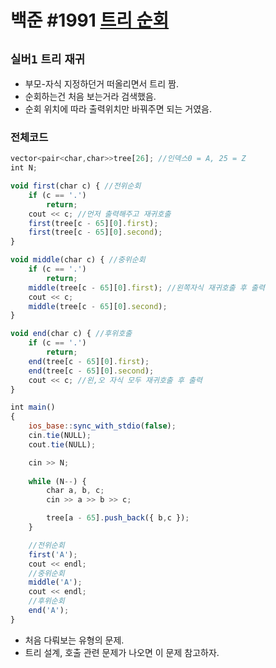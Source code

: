 # 백준 #1991 [트리 순회](https://www.acmicpc.net/problem/1991)
`실버1` `트리` `재귀`
---
- 부모-자식 지정하던거 떠올리면서 트리 짬.
- 순회하는건 처음 보는거라 검색했음.
- 순회 위치에 따라 출력위치만 바꿔주면 되는 거였음.

### 전체코드
```jsx
vector<pair<char,char>>tree[26]; //인덱스0 = A, 25 = Z
int N;

void first(char c) { //전위순회
	if (c == '.')
		return;
	cout << c; //먼저 출력해주고 재귀호출
	first(tree[c - 65][0].first);
	first(tree[c - 65][0].second);
}

void middle(char c) { //중위순회
	if (c == '.')
		return;	
	middle(tree[c - 65][0].first); //왼쪽자식 재귀호출 후 출력
	cout << c;
	middle(tree[c - 65][0].second);
}

void end(char c) { //후위호출
	if (c == '.')
		return;
	end(tree[c - 65][0].first);
	end(tree[c - 65][0].second);
	cout << c; //왼,오 자식 모두 재귀호출 후 출력
}

int main()
{
	ios_base::sync_with_stdio(false);
	cin.tie(NULL);
	cout.tie(NULL);

	cin >> N;
	
	while (N--) {
		char a, b, c;
		cin >> a >> b >> c;

		tree[a - 65].push_back({ b,c });
	}

	//전위순회
	first('A');
	cout << endl;
	//중위순회
	middle('A');
	cout << endl;
	//후위순회
	end('A');
}
```
- 처음 다뤄보는 유형의 문제.
- 트리 설계, 호출 관련 문제가 나오면 이 문제 참고하자.
